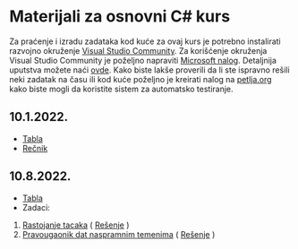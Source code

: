 # Materijali za osnovni C# kurs
Za praćenje i izradu zadataka kod kuće za ovaj kurs je potrebno instalirati razvojno okruženje [Visual Studio Community](https://visualstudio.microsoft.com/downloads/).
Za korišćenje okruženja Visual Studio Community je poželjno napraviti [Microsoft nalog](https://login.live.com/).
Detaljnija uputstva možete naći [ovde](https://petlja.org/biblioteka/r/lekcije/prirucnik-csharp/instalacija-razvojnog-okruzenja).
Kako biste lakše proverili da li ste ispravno rešili neki zadatak na času ili kod kuće poželjno je kreirati nalog na [petlja.org](https://petlja.org/) kako biste mogli da koristite sistem za automatsko testiranje. 


## 10.1.2022.
  * [Tabla](https://github.com/oneskovic/kurs_2022/blob/gh-pages/table/10.1.2022.pdf)
  * [Rečnik](https://recnik-lns.web.app/)


## 10.8.2022.
  * [Tabla](https://github.com/oneskovic/kurs_2022/blob/gh-pages/table/10.8.2022.pdf)
  * Zadaci:
  1. [Rastojanje tacaka](https://petlja.org/biblioteka/r/Zbirka/rastojanje_tacaka) ( [Rešenje](https://github.com/oneskovic/kurs_2022/blob/gh-pages/kodovi/10.8.2022/rastojanje_tacaka.cs) )
  2. [Pravougaonik dat naspramnim temenima](https://petlja.org/biblioteka/r/Zbirka/pravougaonik_dat_naspramnim_temenima) ( [Rešenje](https://github.com/oneskovic/kurs_2022/blob/gh-pages/kodovi/10.8.2022/pravougaonik_dat_naspramnim_temenima.cs) )